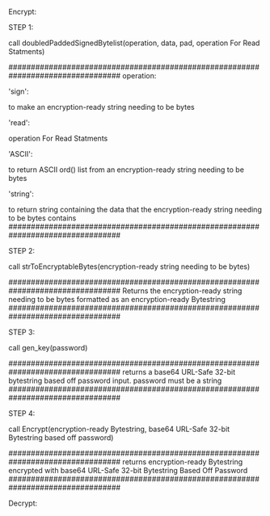 Encrypt:

STEP 1:

call doubledPaddedSignedBytelist(operation, data, pad, operation For Read Statments)

#################################################################################
operation:

'sign':

to make an encryption-ready string needing to be bytes

'read':

  operation For Read Statments
  
  'ASCII':
  
  to return ASCII ord() list from an encryption-ready string needing to be bytes
  
  'string':
  
  to return string containing the data that the encryption-ready string needing to be bytes contains
#################################################################################

STEP 2:

call strToEncryptableBytes(encryption-ready string needing to be bytes)

#################################################################################
Returns the encryption-ready string needing to be bytes formatted as an encryption-ready Bytestring
#################################################################################

STEP 3:

call gen_key(password)

#################################################################################
returns a base64 URL-Safe 32-bit bytestring based off password input. password must be a string
#################################################################################

STEP 4:

call Encrypt(encryption-ready Bytestring, base64 URL-Safe 32-bit Bytestring based off password)

#################################################################################
returns encryption-ready Bytestring encrypted with base64 URL-Safe 32-bit Bytestring Based Off Password
#################################################################################

Decrypt: